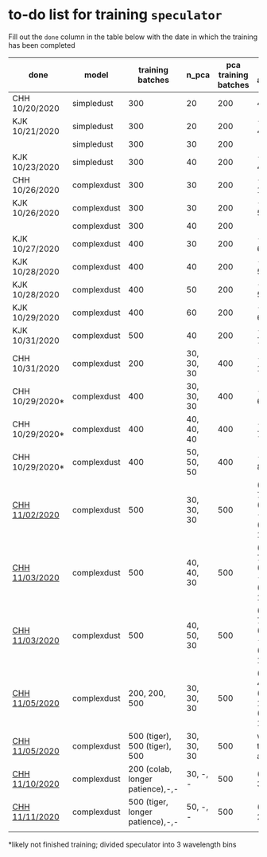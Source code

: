 # to-do list for training `speculator`

Fill out the `done` column in the table below with the date in which the training has been completed

| done | model       | training batches | n_pca | pca training batches | 99% accuracy | dPCA plot |
| ---- | ----------- | ------- | ----- | ------------------------ | ------------ |---|
| CHH 10/20/2020     | simpledust  | 300     | 20    | 200                      |   4%           | |
| KJK 10/21/2020     | simpledust  | 300     | 20    | 200                      |   -4.0%, 4.5%           | |
|      | simpledust  | 300     | 30    | 200                      |              ||
| KJK 10/23/2020     | simpledust  | 300     | 40    | 200                      |   -4.8%, 4.6%           | |
| CHH 10/26/2020     | complexdust | 300     | 30    | 200                      |   -8.7%, 10%            | |
| KJK 10/26/2020     | complexdust | 300     | 30    | 200                      |   -4.8%, 5.5%            | [link](https://github.com/kgb0255/GQPMC_v4_JAMES/blob/9eb748d6336746b93b2024f0e33f4cd9932a6b4e/dPCA_plots/complexdust.pca_30.batch_0_299.dfrac.pdf)|
|      | complexdust | 300     | 40    | 200                      |              ||
| KJK 10/27/2020     | complexdust | 400     | 30    | 200                      |   -5.7%, 6.8%             | [link](https://github.com/kgb0255/GQPMC_v4_JAMES/blob/9eb748d6336746b93b2024f0e33f4cd9932a6b4e/dPCA_plots/complexdust.pca_30.batch_0_399.dfrac.pdf)|
| KJK 10/28/2020     | complexdust | 400     | 40    | 200                      |   -5.4%, 5.5%             | [link](https://github.com/kgb0255/GQPMC_v4_JAMES/blob/9eb748d6336746b93b2024f0e33f4cd9932a6b4e/dPCA_plots/complexdust.pca_40.batch_0_399.dfrac.pdf)|
| KJK 10/28/2020     | complexdust | 400     | 50    | 200                      |   -4.6%, 5.2%             | [link](https://github.com/kgb0255/GQPMC_v4_JAMES/blob/9eb748d6336746b93b2024f0e33f4cd9932a6b4e/dPCA_plots/complexdust.pca_50.batch_0_399.dfrac.pdf)|
| KJK 10/29/2020     | complexdust | 400     | 60    | 200                      |   -4.9%, 6.0%             | [link](https://github.com/kgb0255/GQPMC_v4_JAMES/blob/9eb748d6336746b93b2024f0e33f4cd9932a6b4e/dPCA_plots/complexdust.pca_60.batch_0_399.dfrac.pdf)|
| KJK 10/31/2020     | complexdust | 500     | 40    | 200                      |   -5.6%, 7.0%             | [link](https://github.com/kgb0255/GQPMC_v4_JAMES/blob/9eb748d6336746b93b2024f0e33f4cd9932a6b4e/dPCA_plots/complexdust.pca_40.batch_0_499.dfrac.pdf)|
| CHH 10/31/2020     | complexdust | 200     | 30, 30, 30 | 400 | -10%, 10% | |
| CHH 10/29/2020*     | complexdust | 400     | 30, 30, 30 | 400 | -10%, 6% | |
| CHH 10/29/2020*     | complexdust | 400     | 40, 40, 40 | 400 | -10%, 7.5% | |
| CHH 10/29/2020*     | complexdust | 400     | 50, 50, 50 | 400 | -10%, 8% | |
| [CHH 11/02/2020](https://github.com/changhoonhahn/gqp_mc/blob/aa20b7223c8fab5a6ccd654a7c2e7257dd245739/nb/validate_trained_desi_complexdust_speculator_wavebins.ipynb)      | complexdust | 500     | 30, 30, 30 | 500 | (-7.5%, 7%), (-1.8%, -1.8%), (<-1%, 1%) | |
| [CHH 11/03/2020](https://github.com/changhoonhahn/gqp_mc/blob/de0ebadce064876c7054bea4006a47136c49a3c5/nb/validate_trained_desi_complexdust_speculator_wavebins.ipynb)      | complexdust | 500     | 40, 40, 30 | 500 | (-8%, 7.5%), (-1.5%, -1.5%), (<-1%, 1%) | |
| [CHH 11/03/2020](https://github.com/changhoonhahn/gqp_mc/blob/acf8b79e0a7f82969e6df63604b660b2de9abf4e/nb/validate_trained_desi_complexdust_speculator_wavebins.ipynb)      | complexdust | 500     | 40, 50, 30 | 500 | (-8%, 7.5%), (-2.%, -2.%), (<-1%, 1%) | |
| [CHH 11/05/2020](https://github.com/changhoonhahn/gqp_mc/blob/3e92fdaad20e2241f634d12987daa5e159b03ce9/nb/validate_trained_desi_complexdust_speculator_wavebins.ipynb)      | complexdust | 200, 200, 500     | 30, 30, 30 | 500 | (-5%, 4%), (-1.%, 1.%), (<-1%, 1%) | |
| [CHH 11/05/2020](https://github.com/changhoonhahn/gqp_mc/blob/52b05191f5d90c9d2ce65ac96d4cba913dd97e62/nb/validate_trained_desi_complexdust_speculator_wavebins.ipynb)      | complexdust | 500 (tiger), 500 (tiger), 500     | 30, 30, 30 | 500 | worse than above | |
| [CHH 11/10/2020](https://github.com/changhoonhahn/gqp_mc/blob/aa12381641014cfc9e239ad5f0a0017e3f750ac5/nb/validate_trained_desi_complexdust_speculator_wavebins.ipynb)      | complexdust | 200 (colab, longer patience),-,-     | 30, -, - | 500 | (-3%, 3%) | |
| [CHH 11/11/2020](https://github.com/changhoonhahn/gqp_mc/blob/4a0eb4b30b43f08269dc94ba6e7b77bba9cae783/nb/validate_trained_desi_complexdust_speculator_wavebins.ipynb)      | complexdust | 500 (tiger, longer patience),-,-     | 50, -, - | 500 | (-3%, 2%) | |
|      |             |         |       |                          |              | |


*likely not finished training; divided speculator into 3 wavelength bins
